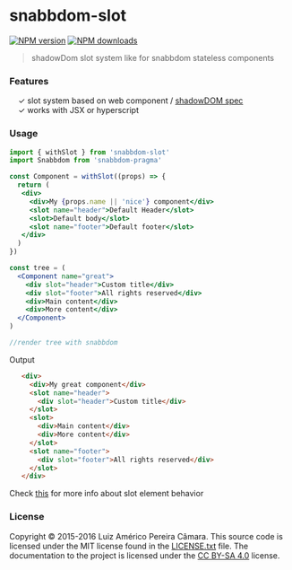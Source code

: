 # snabbdom-slot

[![NPM version](http://img.shields.io/npm/v/generator-javascript.svg?style=flat-square)](https://www.npmjs.com/package/snabbdom-slot)
[![NPM downloads](http://img.shields.io/npm/dm/generator-javascript.svg?style=flat-square)](https://www.npmjs.com/package/snabbdom-slot)

> shadowDom slot system like for snabbdom stateless components


### Features

  &nbsp; &nbsp; ✓ slot system based on web component / [shadowDOM spec](https://developers.google.com/web/fundamentals/web-components/shadowdom)<br>
  &nbsp; &nbsp; ✓ works with JSX or hyperscript<br>



### Usage

````jsx harmony
import { withSlot } from 'snabbdom-slot'
import Snabbdom from 'snabbdom-pragma'

const Component = withSlot((props) => {
  return (
   <div>
     <div>My {props.name || 'nice'} component</div>
     <slot name="header">Default Header</slot>
     <slot>Default body</slot>
     <slot name="footer">Default footer</slot>
   </div> 
  )  
})

const tree = (
  <Component name="great">
    <div slot="header">Custom title</div>
    <div slot="footer">All rights reserved</div>
    <div>Main content</div>
    <div>More content</div>
  </Component>
)

//render tree with snabbdom
````

Output
```html
   <div>
     <div>My great component</div>
     <slot name="header">
       <div slot="header">Custom title</div>
     </slot>
     <slot>
       <div>Main content</div>
       <div>More content</div>
     </slot>
     <slot name="footer">
       <div slot="footer">All rights reserved</div>
     </slot>
   </div> 
```

Check [this](https://webkit.org/blog/4096/introducing-shadow-dom-api/) for more info about slot element behavior

### License

Copyright © 2015-2016 Luiz Américo Pereira Câmara. This source code is licensed under the MIT license found in
the [LICENSE.txt](https://github.com/kriasoft/react-starter-kit/blob/master/LICENSE.txt) file.
The documentation to the project is licensed under the [CC BY-SA 4.0](http://creativecommons.org/licenses/by-sa/4.0/)
license.


